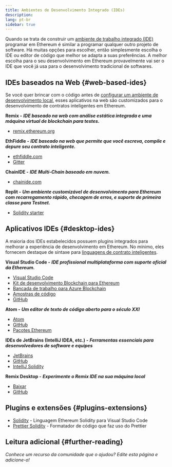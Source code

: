 ```yaml
---
title: Ambientes de Desenvolvimento Integrado (IDEs)
description:
lang: pt-br
sidebar: true
---
```


Quando se trata de construir um [ambiente de trabalho integrado (IDE)](https://pt.wikipedia.org/wiki/Ambiente_de_desenvolvimento_integrado) programar em Ethereum é similar a programar qualquer outro projeto de software. Há muitas opções para escolher, então simplesmente escolha o IDE ou editor de código que melhor se adapta a suas preferências. A melhor escolha para o seu desenvolvimento em Ethereum provavelmente vai ser o IDE que você já usa para o desenvolvimento tradicional de softwares.

## IDEs baseados na Web {#web-based-ides}

Se você quer brincar com o código antes de [configurar um ambiente de desenvolvimento local](/developers/local-environment/), esses aplicativos na web são customizados para o desenvolvimento de contratos inteligentes em Ethereum.

**Remix -** **_IDE baseado na web com análise estática integrada e uma máquina virtual de blockchain para testes._**

- [remix.ethereum.org](https://remix.ethereum.org/)

**EthFiddle -** **_IDE baseado na web que permite que você escreva, compile e depure seu contrato inteligente._**

- [ethfiddle.com](https://ethfiddle.com/)
- [Gitter](https://gitter.im/loomnetwork/ethfiddle)

**ChainIDE -** **_IDE Multi-Chain baseado em nuvem._**

- [chainide.com](https://chainide.com/)

**Replit -** **_Um ambiente customizável de desenvolvimento para Ethereum com recarregamento rápido, checagem de erros, e suporte de primeira classe para Testnet._**

- [Solidity starter](https://replit.com/@replit/Solidity-starter-beta)

## Aplicativos IDEs {#desktop-ides}

A maioria dos IDEs estabelecidos possuem plugins integrados para melhorar a experiência de desenvolvimento em Ethereum. No mínimo, eles fornecem destaque de sintaxe para [linguagens de contrato inteligentes](/developers/docs/smart-contracts/languages/).

**Visual Studio Code -** **_IDE profissional multiplataforma com suporte oficial da Ethereum._**

- [Visual Studio Code](https://code.visualstudio.com/)
- [Kit de desenvolvimento Blockchain para Ethereum](https://marketplace.visualstudio.com/items?itemName=AzBlockchain.azure-blockchain)
- [Bancada de trabalho para Azure Blockchain](https://azuremarketplace.microsoft.com/en-us/marketplace/apps/microsoft-azure-blockchain.azure-blockchain-workbench?tab=Overview)
- [Amostras de código](https://github.com/Azure-Samples/blockchain/blob/master/blockchain-workbench/application-and-smart-contract-samples/readme.md)
- [GitHub](https://github.com/microsoft/vscode)

**Atom -** **_Um editor de texto de código aberto para o século XXI_**

- [Atom](https://atom.io/)
- [GitHub](https://github.com/atom)
- [Pacotes Ethereum](https://atom.io/packages/search?utf8=%E2%9C%93&q=keyword%3Aethereum&commit=Search)

**IDEs de JetBrains (IntelliJ IDEA, etc.) -** **_Ferramentas essenciais para desenvolvedores de software e equipes_**

- [JetBrains](https://www.jetbrains.com/)
- [GitHub](https://github.com/JetBrains)
- [IntelliJ Solidity](https://github.com/intellij-solidity/intellij-solidity/)

**Remix Desktop -** **_Experimente o Remix IDE na sua máquina local_**

- [Baixar](https://github.com/ethereum/remix-desktop/releases)
- [GitHub](https://github.com/ethereum/remix-desktop)

## Plugins e extensões {#plugins-extensions}

- [Solidity](https://marketplace.visualstudio.com/items?itemName=JuanBlanco.solidity) - Linguagem Ethereum Solidity para Visual Studio Code
- [Prettier Solidity](https://github.com/prettier-solidity/prettier-plugin-solidity) - Formatador de código que faz uso do Prettier

## Leitura adicional {#further-reading}

_Conhece um recurso da comunidade que o ajudou? Edite esta página e adicione-o!_

